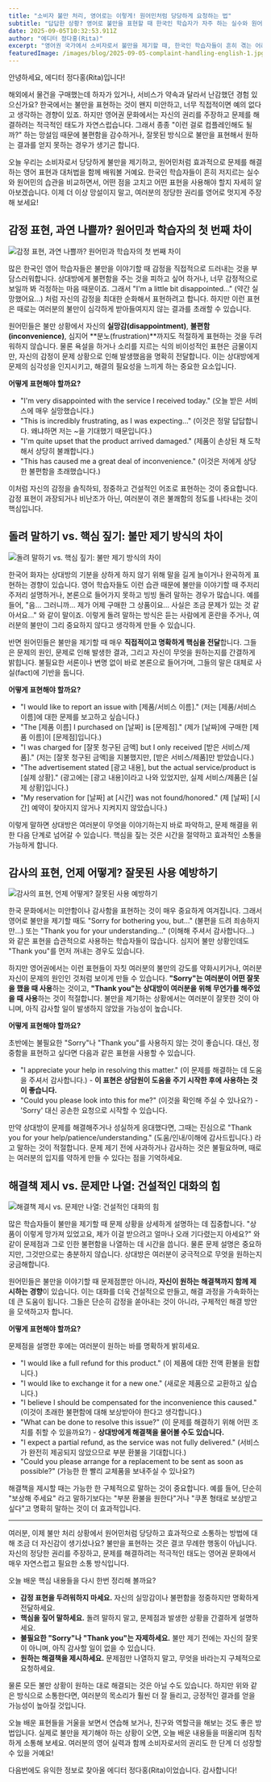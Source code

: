 ```yaml
---
title: "소비자 불만 처리, 영어로는 이렇게! 원어민처럼 당당하게 요청하는 법"
subtitle: "답답한 상황? 영어로 불만을 표현할 때 한국인 학습자가 자주 하는 실수와 원어민의 현명한 대처법을 알아봐요!"
date: 2025-09-05T10:32:53.911Z
author: "에디터 정다홍(Rita)"
excerpt: "영어권 국가에서 소비자로서 불만을 제기할 때, 한국인 학습자들이 흔히 겪는 어려움은 바로 감정 표현과 직접적인 요청 방식입니다. 이 글에서는 원어민과 학습자의 차이를 비교하며, 불만 처리 상황에서 효과적으로 소통하고 원하는 결과를 얻는 실용적인 영어 표현과 팁을 제공합니다."
featuredImage: /images/blog/2025-09-05-complaint-handling-english-1.jpg
---
```


안녕하세요, 에디터 정다홍(Rita)입니다!

해외에서 물건을 구매했는데 하자가 있거나, 서비스가 약속과 달라서 난감했던 경험 있으신가요? 한국에서는 불만을 표현하는 것이 왠지 미안하고, 너무 직접적이면 예의 없다고 생각하는 경향이 있죠. 하지만 영어권 문화에서는 자신의 권리를 주장하고 문제를 해결하려는 적극적인 태도가 자연스럽습니다. 그래서 종종 "이런 걸로 컴플레인해도 될까?" 하는 망설임 때문에 불편함을 감수하거나, 잘못된 방식으로 불만을 표현해서 원하는 결과를 얻지 못하는 경우가 생기곤 합니다.

오늘 우리는 소비자로서 당당하게 불만을 제기하고, 원어민처럼 효과적으로 문제를 해결하는 영어 표현과 대처법을 함께 배워볼 거예요. 한국인 학습자들이 흔히 저지르는 실수와 원어민의 습관을 비교하면서, 어떤 점을 고치고 어떤 표현을 사용해야 할지 자세히 알아보겠습니다. 이제 더 이상 망설이지 말고, 여러분의 정당한 권리를 영어로 멋지게 주장해 보세요!

## 감정 표현, 과연 나쁠까? 원어민과 학습자의 첫 번째 차이


![감정 표현, 과연 나쁠까? 원어민과 학습자의 첫 번째 차이](/images/blog/2025-09-05-complaint-handling-english-1-h2-1.jpg)


많은 한국인 영어 학습자들은 불만을 이야기할 때 감정을 직접적으로 드러내는 것을 부담스러워합니다. 상대방에게 불편함을 주는 것을 피하고 싶어 하거나, 너무 감정적으로 보일까 봐 걱정하는 마음 때문이죠. 그래서 "I'm a little bit disappointed..." (약간 실망했어요...) 처럼 자신의 감정을 최대한 순화해서 표현하려고 합니다. 하지만 이런 표현은 때로는 여러분의 불만이 심각하게 받아들여지지 않는 결과를 초래할 수 있습니다.

원어민들은 불만 상황에서 자신의 **실망감(disappointment)**, **불편함(inconvenience)**, 심지어 **분노(frustration)**까지도 적절하게 표현하는 것을 두려워하지 않습니다. 물론 욕설을 하거나 소리를 지르는 식의 비이성적인 표현은 금물이지만, 자신의 감정이 문제 상황으로 인해 발생했음을 명확히 전달합니다. 이는 상대방에게 문제의 심각성을 인지시키고, 해결의 필요성을 느끼게 하는 중요한 요소입니다.

**어떻게 표현해야 할까요?**

*   "I'm very disappointed with the service I received today." (오늘 받은 서비스에 매우 실망했습니다.)
*   "This is incredibly frustrating, as I was expecting..." (이것은 정말 답답합니다. 왜냐하면 저는 ~을 기대했기 때문입니다.)
*   "I'm quite upset that the product arrived damaged." (제품이 손상된 채 도착해서 상당히 불쾌합니다.)
*   "This has caused me a great deal of inconvenience." (이것은 저에게 상당한 불편함을 초래했습니다.)

이처럼 자신의 감정을 솔직하되, 정중하고 건설적인 어조로 표현하는 것이 중요합니다. 감정 표현이 과장되거나 비난조가 아닌, 여러분이 겪은 불쾌함의 정도를 나타내는 것이 핵심입니다.

## 돌려 말하기 vs. 핵심 짚기: 불만 제기 방식의 차이


![돌려 말하기 vs. 핵심 짚기: 불만 제기 방식의 차이](/images/blog/2025-09-05-complaint-handling-english-1-h2-2.jpg)


한국어 화자는 상대방의 기분을 상하게 하지 않기 위해 말을 길게 늘이거나 완곡하게 표현하는 경향이 있습니다. 영어 학습자들도 이런 습관 때문에 불만을 이야기할 때 주저리주저리 설명하거나, 본론으로 들어가지 못하고 빙빙 돌려 말하는 경우가 많습니다. 예를 들어, "음... 그러니까... 제가 어제 구매한 그 상품이요... 사실은 조금 문제가 있는 것 같아서요..." 와 같이 말이죠. 이렇게 돌려 말하는 방식은 듣는 사람에게 혼란을 주거나, 여러분의 불만이 그리 중요하지 않다고 생각하게 만들 수 있습니다.

반면 원어민들은 불만을 제기할 때 매우 **직접적이고 명확하게 핵심을 전달**합니다. 그들은 문제의 원인, 문제로 인해 발생한 결과, 그리고 자신이 무엇을 원하는지를 간결하게 밝힙니다. 불필요한 서론이나 변명 없이 바로 본론으로 들어가며, 그들의 말은 대체로 사실(fact)에 기반을 둡니다.

**어떻게 표현해야 할까요?**

*   "I would like to report an issue with [제품/서비스 이름]." (저는 [제품/서비스 이름]에 대한 문제를 보고하고 싶습니다.)
*   "The [제품 이름] I purchased on [날짜] is [문제점]." (제가 [날짜]에 구매한 [제품 이름]이 [문제점]입니다.)
*   "I was charged for [잘못 청구된 금액] but I only received [받은 서비스/제품]." (저는 [잘못 청구된 금액]을 지불했지만, [받은 서비스/제품]만 받았습니다.)
*   "The advertisement stated [광고 내용], but the actual service/product is [실제 상황]." (광고에는 [광고 내용]이라고 나와 있었지만, 실제 서비스/제품은 [실제 상황]입니다.)
*   "My reservation for [날짜] at [시간] was not found/honored." (제 [날짜] [시간] 예약이 찾아지지 않거나 지켜지지 않았습니다.)

이렇게 말하면 상대방은 여러분이 무엇을 이야기하는지 바로 파악하고, 문제 해결을 위한 다음 단계로 넘어갈 수 있습니다. 핵심을 짚는 것은 시간을 절약하고 효과적인 소통을 가능하게 합니다.

## 감사의 표현, 언제 어떻게? 잘못된 사용 예방하기


![감사의 표현, 언제 어떻게? 잘못된 사용 예방하기](/images/blog/2025-09-05-complaint-handling-english-1-h2-3.jpg)


한국 문화에서는 미안함이나 감사함을 표현하는 것이 매우 중요하게 여겨집니다. 그래서 영어로 불만을 제기할 때도 "Sorry for bothering you, but..." (불편을 드려 죄송하지만...) 또는 "Thank you for your understanding..." (이해해 주셔서 감사합니다...) 와 같은 표현을 습관적으로 사용하는 학습자들이 많습니다. 심지어 불만 상황인데도 "Thank you"를 먼저 꺼내는 경우도 있습니다.

하지만 영어권에서는 이런 표현들이 자칫 여러분의 불만의 강도를 약화시키거나, 여러분 자신이 문제의 원인인 것처럼 보이게 만들 수 있습니다. **"Sorry"는 여러분이 어떤 잘못을 했을 때 사용**하는 것이고, **"Thank you"는 상대방이 여러분을 위해 무언가를 해주었을 때 사용**하는 것이 적절합니다. 불만을 제기하는 상황에서는 여러분이 잘못한 것이 아니며, 아직 감사할 일이 발생하지 않았을 가능성이 높습니다.

**어떻게 표현해야 할까요?**

초반에는 불필요한 "Sorry"나 "Thank you"를 사용하지 않는 것이 좋습니다. 대신, 정중함을 표현하고 싶다면 다음과 같은 표현을 사용할 수 있습니다.

*   "I appreciate your help in resolving this matter." (이 문제를 해결하는 데 도움을 주셔서 감사합니다.) - **이 표현은 상담원이 도움을 주기 시작한 후에 사용하는 것이 좋습니다.**
*   "Could you please look into this for me?" (이것을 확인해 주실 수 있나요?) - 'Sorry' 대신 공손한 요청으로 시작할 수 있습니다.

만약 상대방이 문제를 해결해주거나 성실하게 응대했다면, 그때는 진심으로 "Thank you for your help/patience/understanding." (도움/인내/이해에 감사드립니다.) 라고 말하는 것이 적절합니다. 문제 제기 전에 사과하거나 감사하는 것은 불필요하며, 때로는 여러분의 입지를 약하게 만들 수 있다는 점을 기억하세요.

## 해결책 제시 vs. 문제만 나열: 건설적인 대화의 힘


![해결책 제시 vs. 문제만 나열: 건설적인 대화의 힘](/images/blog/2025-09-05-complaint-handling-english-1-h2-4.jpg)


많은 학습자들이 불만을 제기할 때 문제 상황을 상세하게 설명하는 데 집중합니다. "상품이 이렇게 망가져 있었고요, 제가 이걸 받으려고 얼마나 오래 기다렸는지 아세요?" 와 같이 문제점과 그로 인한 불편함을 나열하는 데 시간을 씁니다. 물론 문제 설명은 중요하지만, 그것만으로는 충분하지 않습니다. 상대방은 여러분이 궁극적으로 무엇을 원하는지 궁금해합니다.

원어민들은 불만을 이야기할 때 문제점뿐만 아니라, **자신이 원하는 해결책까지 함께 제시하는 경향**이 있습니다. 이는 대화를 더욱 건설적으로 만들고, 해결 과정을 가속화하는 데 큰 도움이 됩니다. 그들은 단순히 감정을 쏟아내는 것이 아니라, 구체적인 해결 방안을 모색하고자 합니다.

**어떻게 표현해야 할까요?**

문제점을 설명한 후에는 여러분이 원하는 바를 명확하게 밝히세요.

*   "I would like a full refund for this product." (이 제품에 대한 전액 환불을 원합니다.)
*   "I would like to exchange it for a new one." (새로운 제품으로 교환하고 싶습니다.)
*   "I believe I should be compensated for the inconvenience this caused." (이것이 초래한 불편함에 대해 보상받아야 한다고 생각합니다.)
*   "What can be done to resolve this issue?" (이 문제를 해결하기 위해 어떤 조치를 취할 수 있을까요?) - **상대방에게 해결책을 물어볼 수도 있습니다.**
*   "I expect a partial refund, as the service was not fully delivered." (서비스가 완전히 제공되지 않았으므로 부분 환불을 기대합니다.)
*   "Could you please arrange for a replacement to be sent as soon as possible?" (가능한 한 빨리 교체품을 보내주실 수 있나요?)

해결책을 제시할 때는 가능한 한 구체적으로 말하는 것이 중요합니다. 예를 들어, 단순히 "보상해 주세요" 라고 말하기보다는 "부분 환불을 원한다"거나 "쿠폰 형태로 보상받고 싶다"고 명확히 말하는 것이 더 효과적입니다.

---

여러분, 이제 불만 처리 상황에서 원어민처럼 당당하고 효과적으로 소통하는 방법에 대해 조금 더 자신감이 생기셨나요? 불만을 표현하는 것은 결코 무례한 행동이 아닙니다. 자신의 정당한 권리를 주장하고, 문제를 해결하려는 적극적인 태도는 영어권 문화에서 매우 자연스럽고 필요한 소통 방식입니다.

오늘 배운 핵심 내용들을 다시 한번 정리해 볼까요?

*   **감정 표현을 두려워하지 마세요.** 자신의 실망감이나 불편함을 정중하지만 명확하게 전달하세요.
*   **핵심을 짚어 말하세요.** 돌려 말하지 말고, 문제점과 발생한 상황을 간결하게 설명하세요.
*   **불필요한 "Sorry"나 "Thank you"는 자제하세요.** 불만 제기 전에는 자신의 잘못이 아니며, 아직 감사할 일이 없을 수 있습니다.
*   **원하는 해결책을 제시하세요.** 문제점만 나열하지 말고, 무엇을 바라는지 구체적으로 요청하세요.

물론 모든 불만 상황이 원하는 대로 해결되는 것은 아닐 수도 있습니다. 하지만 위와 같은 방식으로 소통한다면, 여러분의 목소리가 훨씬 더 잘 들리고, 긍정적인 결과를 얻을 가능성이 높아질 것입니다.

오늘 배운 표현들을 거울을 보면서 연습해 보거나, 친구와 역할극을 해보는 것도 좋은 방법입니다. 실제로 불만을 제기해야 하는 상황이 오면, 오늘 배운 내용들을 떠올리며 침착하게 소통해 보세요. 여러분의 영어 실력과 함께 소비자로서의 권리도 한 단계 더 성장할 수 있을 거예요!

다음번에도 유익한 정보로 찾아올 에디터 정다홍(Rita)이었습니다. 감사합니다!